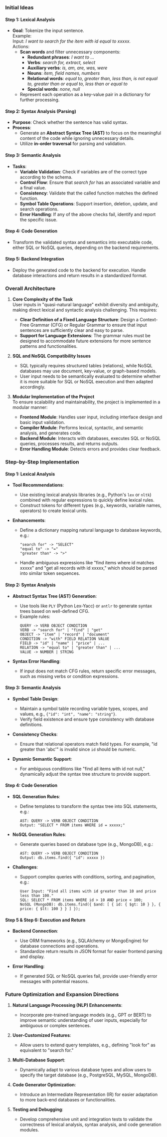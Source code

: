 ### **Initial Ideas**

#### **Step 1: Lexical Analysis**
- **Goal**: Tokenize the input sentence.  
  Example:  
  Input: *I want to search for the item with id equal to xxxxx.*  
  Actions:
  - **Scan words** and filter unnecessary components:  
    - **Redundant phrases**: *I want to ...*  
    - **Verbs**: *search for, extract, select*  
    - **Auxiliary verbs**: *is, am, are, was, were*  
    - **Nouns**: *item, field names, numbers*  
    - **Relational words**: *equal to, greater than, less than, is not equal to, greater than or equal to, less than or equal to*  
    - **Special words**: *none, null*  
  - Represent each operation as a key-value pair in a dictionary for further processing.

#### **Step 2: Syntax Analysis (Parsing)**
- **Purpose**: Check whether the sentence has valid syntax.  
- **Process**:
  - Generate an **Abstract Syntax Tree (AST)** to focus on the meaningful content of the code while ignoring unnecessary details.
  - Utilize **in-order traversal** for parsing and validation.

#### **Step 3: Semantic Analysis**
- **Tasks**:
  - **Variable Validation**: Check if variables are of the correct type according to the schema.  
  - **Control Flow**: Ensure that *search for* has an associated variable and a final value.  
  - **Consistency**: Validate that the called function matches the defined function.  
  - **Symbol Table Operations**: Support insertion, deletion, update, and search operations.  
  - **Error Handling**: If any of the above checks fail, identify and report the specific issue.

#### **Step 4: Code Generation**
- Transform the validated syntax and semantics into executable code, either SQL or NoSQL queries, depending on the backend requirements.

#### **Step 5: Backend Integration**
- Deploy the generated code to the backend for execution. Handle database interactions and return results in a standardized format.

### **Overall Architecture**

1. **Core Complexity of the Task**  
   User inputs in "quasi-natural language" exhibit diversity and ambiguity, making direct lexical and syntactic analysis challenging. This requires:
   - **Clear Definition of a Fixed Language Structure**: Design a Context-Free Grammar (CFG) or Regular Grammar to ensure that input sentences are sufficiently clear and easy to parse.
   - **Support for Language Extensions**: The grammar rules must be designed to accommodate future extensions for more sentence patterns and functionalities.

2. **SQL and NoSQL Compatibility Issues**  
   - SQL typically requires structured tables (relations), while NoSQL databases may use document, key-value, or graph-based models.
   - User input needs to be semantically evaluated to determine whether it is more suitable for SQL or NoSQL execution and then adapted accordingly.

3. **Modular Implementation of the Project**  
   To ensure scalability and maintainability, the project is implemented in a modular manner:
   - **Frontend Module**: Handles user input, including interface design and basic input validation.
   - **Compiler Module**: Performs lexical, syntactic, and semantic analysis, and generates code.
   - **Backend Module**: Interacts with databases, executes SQL or NoSQL queries, processes results, and returns outputs.
   - **Error Handling Module**: Detects errors and provides clear feedback.

### **Step-by-Step Implementation**

#### **Step 1: Lexical Analysis**
- **Tool Recommendations**:
  - Use existing lexical analysis libraries (e.g., Python's `lex` or `nltk`) combined with regular expressions to quickly define lexical rules.
  - Construct tokens for different types (e.g., keywords, variable names, operators) to create lexical units.

- **Enhancements**:
  - Define a dictionary mapping natural language to database keywords, e.g.:
    ```
    "search for" -> "SELECT"
    "equal to" -> "="
    "greater than" -> ">"
    ```
  - Handle ambiguous expressions like "find items where id matches xxxxx" and "get all records with id xxxxx," which should be parsed into similar token sequences.

#### **Step 2: Syntax Analysis**
- **Abstract Syntax Tree (AST) Generation**:
  - Use tools like `PLY` (Python Lex-Yacc) or `antlr` to generate syntax trees based on well-defined CFG.
  - Example rules:
    ```
    QUERY -> VERB OBJECT CONDITION
    VERB -> "search for" | "find" | "get"
    OBJECT -> "item" | "record" | "document"
    CONDITION -> "with" FIELD RELATION VALUE
    FIELD -> "id" | "name" | "price" | ...
    RELATION -> "equal to" | "greater than" | ...
    VALUE -> NUMBER | STRING
    ```

- **Syntax Error Handling**:
  - If input does not match CFG rules, return specific error messages, such as missing verbs or condition expressions.

#### **Step 3: Semantic Analysis**
- **Symbol Table Design**:
  - Maintain a symbol table recording variable types, scopes, and values, e.g., `{"id": "int", "name": "string"}`.
  - Verify field existence and ensure type consistency with database definitions.

- **Consistency Checks**:
  - Ensure that relational operators match field types. For example, "id greater than 'abc'" is invalid since `id` should be numeric.

- **Dynamic Semantic Support**:
  - For ambiguous conditions like "find all items with id not null," dynamically adjust the syntax tree structure to provide support.

#### **Step 4: Code Generation**
- **SQL Generation Rules**:
  - Define templates to transform the syntax tree into SQL statements, e.g.:
    ```
    AST: QUERY -> VERB OBJECT CONDITION
    Output: "SELECT * FROM items WHERE id = xxxxx;"
    ```

- **NoSQL Generation Rules**:
  - Generate queries based on database type (e.g., MongoDB), e.g.:
    ```
    AST: QUERY -> VERB OBJECT CONDITION
    Output: db.items.find({ "id": xxxxx })
    ```

- **Challenges**:
  - Support complex queries with conditions, sorting, and pagination, e.g.:
    ```
    User Input: "Find all items with id greater than 10 and price less than 100."
    SQL: SELECT * FROM items WHERE id > 10 AND price < 100;
    NoSQL (MongoDB): db.items.find({ $and: [ { id: { $gt: 10 } }, { price: { $lt: 100 } } ] });
    ```

#### **Step 5 & Step 6: Execution and Return**
- **Backend Connection**:
  - Use ORM frameworks (e.g., SQLAlchemy or MongoEngine) for database connections and operations.
  - Standardize return results in JSON format for easier frontend parsing and display.

- **Error Handling**:
  - If generated SQL or NoSQL queries fail, provide user-friendly error messages with potential reasons.

### **Future Optimization and Expansion Directions**

1. **Natural Language Processing (NLP) Enhancements**:
   - Incorporate pre-trained language models (e.g., GPT or BERT) to improve semantic understanding of user inputs, especially for ambiguous or complex sentences.

2. **User-Customized Features**:
   - Allow users to extend query templates, e.g., defining "look for" as equivalent to "search for."

3. **Multi-Database Support**:
   - Dynamically adapt to various database types and allow users to specify the target database (e.g., PostgreSQL, MySQL, MongoDB).

4. **Code Generator Optimization**:
   - Introduce an Intermediate Representation (IR) for easier adaptation to more back-end databases or functionalities.

5. **Testing and Debugging**:
   - Develop comprehensive unit and integration tests to validate the correctness of lexical analysis, syntax analysis, and code generation modules.
